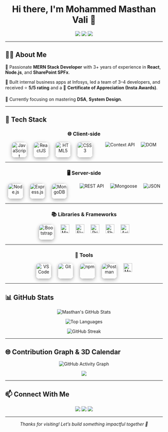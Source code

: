 <h1 align="center">Hi there, I'm Mohammed Masthan Vali 👋</h1>

<p align="center">
  <img src="https://img.shields.io/badge/MERN%20Stack-Developer-blueviolet?style=for-the-badge&logo=react" />
  <img src="https://img.shields.io/badge/3+_Years-Experience-brightgreen?style=for-the-badge&logo=github" />
  <img src="https://img.shields.io/badge/Open-To-Opportunities-yellow?style=for-the-badge&logo=handshake" />
</p>

---

## 🧑‍💻 About Me

🎯 Passionate **MERN Stack Developer** with 3+ years of experience in **React**, **Node.js**, and **SharePoint SPFx**.

💼 Built internal business apps at Infosys, led a team of 3–4 developers, and received ⭐ **5/5 rating** and a 🏅 **Certificate of Appreciation (Insta Awards)**.

🧠 Currently focusing on mastering **DSA**, **System Design**.

---

## 🚀 Tech Stack

<div align="center">

### 🌐 Client-side

<div style="display: flex; flex-wrap: wrap; justify-content: center; gap: 20px;">
  <img title="JavaScript" src="https://skillicons.dev/icons?i=js" height="50" style="transform: perspective(500px) rotateY(5deg); box-shadow: 0 4px 12px rgba(0,0,0,0.3); border-radius: 12px;" />
  <img title="ReactJS" src="https://skillicons.dev/icons?i=react" height="50" style="transform: perspective(500px) rotateY(5deg); box-shadow: 0 4px 12px rgba(0,0,0,0.3); border-radius: 12px;" />
  <img title="HTML5" src="https://skillicons.dev/icons?i=html" height="50" style="transform: perspective(500px) rotateY(5deg); box-shadow: 0 4px 12px rgba(0,0,0,0.3); border-radius: 12px;" />
  <img title="CSS3" src="https://skillicons.dev/icons?i=css" height="50" style="transform: perspective(500px) rotateY(5deg); box-shadow: 0 4px 12px rgba(0,0,0,0.3); border-radius: 12px;" />
</br>
    <img src="https://img.shields.io/badge/Context_API-React-blue?style=for-the-badge" title="Context API" />
  <img src="https://img.shields.io/badge/DOM-Manipulation-orange?style=for-the-badge" title="DOM" />
</div>


---

### 🖥️ Server-side

<div style="display: flex; flex-wrap: wrap; justify-content: center; gap: 20px;">
  <img title="Node.js" src="https://skillicons.dev/icons?i=nodejs" height="50" style="transform: perspective(500px) rotateY(5deg); box-shadow: 0 4px 12px rgba(0,0,0,0.3); border-radius: 12px;" />
  <img title="Express.js" src="https://skillicons.dev/icons?i=express" height="50" style="transform: perspective(500px) rotateY(5deg); box-shadow: 0 4px 12px rgba(0,0,0,0.3); border-radius: 12px;" />
  <img title="MongoDB" src="https://skillicons.dev/icons?i=mongodb" height="50" style="transform: perspective(500px) rotateY(5deg); box-shadow: 0 4px 12px rgba(0,0,0,0.3); border-radius: 12px;" />
</br>
    <img src="https://img.shields.io/badge/REST_API-JSON-blueviolet?style=for-the-badge" title="REST API" />
  <img src="https://img.shields.io/badge/Mongoose-ODM%20for%20MongoDB-green?style=for-the-badge" title="Mongoose" />
  <img src="https://img.shields.io/badge/JSON-Data-lightgrey?style=for-the-badge" title="JSON" />

</div>

---

### 📚 Libraries & Frameworks

<div style="display: flex; flex-wrap: wrap; justify-content: center; gap: 20px;">
  <img title="Bootstrap" src="https://skillicons.dev/icons?i=bootstrap" height="50" style="transform: perspective(500px) rotateY(5deg); box-shadow: 0 4px 12px rgba(0,0,0,0.3); border-radius: 12px;" />
  <img title="Material UI" src="https://img.shields.io/badge/Material--UI-007FFF?style=flat&logo=mui&logoColor=white" height="28" />
  <img title="Fluent UI" src="https://img.shields.io/badge/Fluent%20UI-217346?style=flat&logo=microsoft&logoColor=white" height="28" />
  <img title="PrimeReact" src="https://img.shields.io/badge/PrimeReact-81C784?style=flat&logo=data:image/svg+xml;base64,&logoColor=white" height="28" />
  <img title="SharePoint SPFx" src="https://img.shields.io/badge/SPFx-0078D4?style=flat&logo=sharepoint&logoColor=white" height="28" />
  <img title="Axios" src="https://img.shields.io/badge/Axios-5A29E4?style=flat&logo=axios&logoColor=white" height="28" />
</div>

---

### 🧰 Tools

<div style="display: flex; flex-wrap: wrap; justify-content: center; gap: 20px;">
  <img title="VS Code" src="https://skillicons.dev/icons?i=vscode" height="50" style="transform: perspective(500px) rotateY(5deg); box-shadow: 0 4px 12px rgba(0,0,0,0.3); border-radius: 12px;" />
  <img title="Git" src="https://skillicons.dev/icons?i=git" height="50" style="transform: perspective(500px) rotateY(5deg); box-shadow: 0 4px 12px rgba(0,0,0,0.3); border-radius: 12px;" />
  <img title="npm" src="https://skillicons.dev/icons?i=npm" height="50" style="transform: perspective(500px) rotateY(5deg); box-shadow: 0 4px 12px rgba(0,0,0,0.3); border-radius: 12px;" />
  <img title="Postman" src="https://skillicons.dev/icons?i=postman" height="50" style="transform: perspective(500px) rotateY(5deg); box-shadow: 0 4px 12px rgba(0,0,0,0.3); border-radius: 12px;" />
  <img title="MongoDB Compass" src="https://img.shields.io/badge/MongoDB%20Compass-47A248?style=flat&logo=mongodb&logoColor=white" height="28" />
</div>

</div>


---

## 📊 GitHub Stats

<div align="center">

![Masthan's GitHub Stats](https://github-readme-stats.vercel.app/api?username=masthanvalismd&show_icons=true&theme=radical&border_radius=10&hide_title=true)

![Top Languages](https://github-readme-stats.vercel.app/api/top-langs/?username=masthanvalismd&layout=compact&theme=radical&border_radius=10)

![GitHub Streak](https://streak-stats.demolab.com?user=masthanvalismd&theme=radical&border_radius=10)

</div>

---

## 🌐 Contribution Graph & 3D Calendar

<p align="center">
  <img src="https://github-readme-activity-graph.vercel.app/graph?username=masthanvalismd&theme=react-dark" alt="GitHub Activity Graph" />
</p>

<p align="center">
  <img src="https://github.com/ashutosh00710/github-readme-3d-contribution/blob/main/profile-night-rainbow.svg" />
</p>

---

## 📫 Connect With Me

<p align="center">
  <a href="mailto:masthanvalismd@gmail.com"><img src="https://img.shields.io/badge/Gmail-D14836?style=for-the-badge&logo=gmail&logoColor=white" /></a>
  <a href="https://www.linkedin.com/in/mohammed-masthan-vali-a99385215"><img src="https://img.shields.io/badge/LinkedIn-blue?style=for-the-badge&logo=linkedin&logoColor=white" /></a>
  <a href="https://www.instagram.com/masthanvalismd"><img src="https://img.shields.io/badge/Instagram-E4405F?style=for-the-badge&logo=instagram&logoColor=white" /></a>
</p>

---

<p align="center"><i>Thanks for visiting! Let’s build something impactful together 🚀</i></p>

